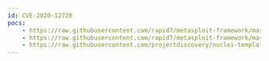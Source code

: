 ```yaml
---
id: CVE-2020-12720
pocs:
    - https://raw.githubusercontent.com/rapid7/metasploit-framework/master/modules/exploits/multi/http/vbulletin_getindexablecontent.rb
    - https://raw.githubusercontent.com/rapid7/metasploit-framework/master/modules/auxiliary/gather/vbulletin_getindexablecontent_sqli.rb
    - https://raw.githubusercontent.com/projectdiscovery/nuclei-templates/master/cves/CVE-2020-12720.yaml
---
```

